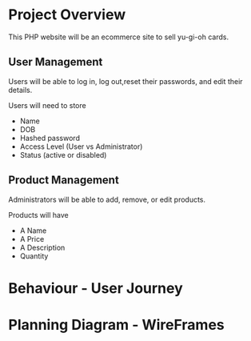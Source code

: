 # Project Overview

This PHP website will be an ecommerce site to sell yu-gi-oh cards.
## User Management
Users will be able to log in, log out,reset their passwords, and edit their details.

Users will need to store

- Name
- DOB
- Hashed password
- Access Level (User vs Administrator)
- Status (active or disabled)
## Product Management
Administrators will be able to add, remove, or edit products.

Products will have

- A Name
- A Price
- A Description
- Quantity

# Behaviour - User Journey



# Planning Diagram - WireFrames


